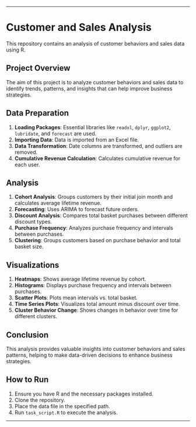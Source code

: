 
---

# Customer and Sales Analysis

This repository contains an analysis of customer behaviors and sales data using R.

## Project Overview

The aim of this project is to analyze customer behaviors and sales data to identify trends, patterns, and insights that can help improve business strategies.

## Data Preparation

1. **Loading Packages**: Essential libraries like `readxl`, `dplyr`, `ggplot2`, `lubridate`, and `forecast` are used.
2. **Importing Data**: Data is imported from an Excel file.
3. **Data Transformation**: Date columns are transformed, and outliers are removed.
4. **Cumulative Revenue Calculation**: Calculates cumulative revenue for each user.

## Analysis

1. **Cohort Analysis**: Groups customers by their initial join month and calculates average lifetime revenue.
2. **Forecasting**: Uses ARIMA to forecast future orders.
3. **Discount Analysis**: Compares total basket purchases between different discount types.
4. **Purchase Frequency**: Analyzes purchase frequency and intervals between purchases.
5. **Clustering**: Groups customers based on purchase behavior and total basket size.

## Visualizations

1. **Heatmaps**: Shows average lifetime revenue by cohort.
2. **Histograms**: Displays purchase frequency and intervals between purchases.
3. **Scatter Plots**: Plots mean intervals vs. total basket.
4. **Time Series Plots**: Visualizes total amount minus discount over time.
5. **Cluster Behavior Change**: Shows changes in behavior over time for different clusters.

## Conclusion

This analysis provides valuable insights into customer behaviors and sales patterns, helping to make data-driven decisions to enhance business strategies.

## How to Run

1. Ensure you have R and the necessary packages installed.
2. Clone the repository.
3. Place the data file in the specified path.
4. Run `task_script.R` to execute the analysis.

---
